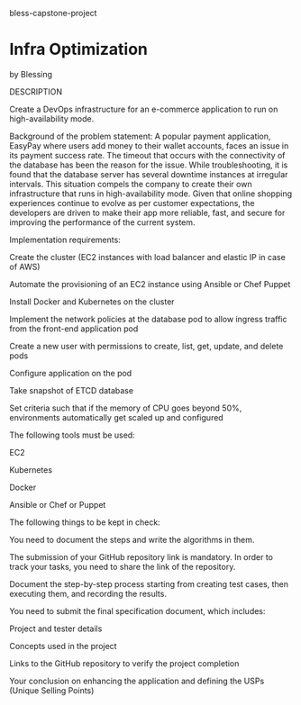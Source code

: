 bless-capstone-project
# Infra Optimization

by Blessing

DESCRIPTION

Create a DevOps infrastructure for an e-commerce application to run on high-availability mode.

Background of the problem statement:
A popular payment application, EasyPay where users add money to their wallet accounts, faces an issue in its payment success rate. The timeout that occurs with
the connectivity of the database has been the reason for the issue.
While troubleshooting, it is found that the database server has several downtime instances at irregular intervals. This situation compels the company to create their own infrastructure that runs in high-availability mode.
Given that online shopping experiences continue to evolve as per customer expectations, the developers are driven to make their app more reliable, fast, and secure for improving the performance of the current system.

Implementation requirements:

Create the cluster (EC2 instances with load balancer and elastic IP in case of AWS)

Automate the provisioning of an EC2 instance using Ansible or Chef Puppet

Install Docker and Kubernetes on the cluster

Implement the network policies at the database pod to allow ingress traffic from the front-end application pod

Create a new user with permissions to create, list, get, update, and delete pods

Configure application on the pod

Take snapshot of ETCD database

Set criteria such that if the memory of CPU goes beyond 50%, environments automatically get scaled up and configured

The following tools must be used:

EC2

Kubernetes

Docker

Ansible or Chef or Puppet

The following things to be kept in check:

You need to document the steps and write the algorithms in them.

The submission of your GitHub repository link is mandatory. In order to track your tasks, you need to share the link of the repository.

Document the step-by-step process starting from creating test cases, then executing them, and recording the results.

You need to submit the final specification document, which includes:

Project and tester details

Concepts used in the project

Links to the GitHub repository to verify the project completion

Your conclusion on enhancing the application and defining the USPs (Unique Selling Points)
